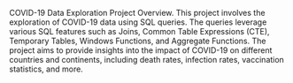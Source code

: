 COVID-19 Data Exploration Project
Overview.
This project involves the exploration of COVID-19 data using SQL queries. The queries leverage various SQL features such as Joins, Common Table Expressions (CTE), Temporary Tables, Windows Functions, and Aggregate Functions. The project aims to provide insights into the impact of COVID-19 on different countries and continents, including death rates, infection rates, vaccination statistics, and more.

  
